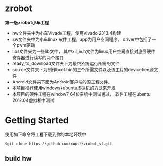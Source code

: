 zrobot
======

**第一版Zrobot小车工程**  
* hw文件夹中为小车Vivado工程，使用Vivado 2013.4构建  
* sw文件夹中为小车linux 软件工程，app为用户空间程序， driver中包括了一个pwm驱动  
* libs文件夹为一些lib文件， 其中xil_io.h文件为linux用户空间直接对底层硬件寄存器进行读写的两个接口  
* ready_to_download文件夹下为最终系统运行所需的文件 
* source文件夹下为制作boot.bin的三个所需文件以及该工程的devicetree源文件
* Android文件夹下面为Android客户端的源工程文件。
* 本项目推荐使用windows+ubuntu虚拟机的方式来开发
* 本项目的硬件工程在window7 64位系统中测试通过， 软件工程在ubuntu 2012.04虚拟机中测试
# Getting Started
使用如下命令将工程下载到你的本地环境中  
  
  ```
  $git clone https://github.com/xupsh/zrobot_v1.git
  ```

## build hw
